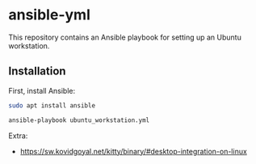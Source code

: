 # ansible-yml

This repository contains an Ansible playbook for setting up an Ubuntu workstation.

## Installation

First, install Ansible:

```sh
sudo apt install ansible
```

```sh
ansible-playbook ubuntu_workstation.yml
```

Extra:
- https://sw.kovidgoyal.net/kitty/binary/#desktop-integration-on-linux
